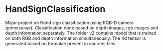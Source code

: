 # HandSignClassification
Major project on Hand sign classification using RGB-D camera (primesense). Classification done based on depth images, rgb images and depth information seperately.
The folder v2 contains model that is trained on both RGB and depth information simultaneously. The 4d tensor is generated based on formulae present in sources files.